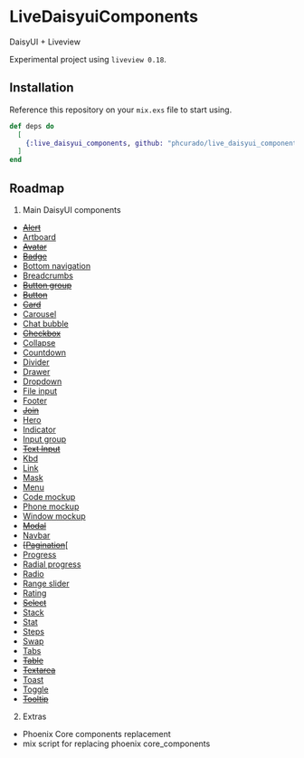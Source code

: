 # LiveDaisyuiComponents

DaisyUI + Liveview

Experimental project using `liveview 0.18`.

## Installation

Reference this repository on your `mix.exs` file to start using.

```elixir
def deps do
  [
    {:live_daisyui_components, github: "phcurado/live_daisyui_components"}
  ]
end
```

## Roadmap

1. Main DaisyUI components
  - ~~[Alert](https://daisyui.com/components/alert)~~
  - [Artboard](https://daisyui.com/components/artboard)
  - ~~[Avatar](https://daisyui.com/components/avatar)~~
  - ~~[Badge](https://daisyui.com/components/badge)~~
  - [Bottom navigation](https://daisyui.com/components/botton-navigation)
  - [Breadcrumbs](https://daisyui.com/components/breadcrumbs)
  - ~~[Button group](https://daisyui.com/components/button-group)~~
  - ~~[Button](https://daisyui.com/components/button)~~
  - ~~[Card](https://daisyui.com/components/card)~~
  - [Carousel](https://daisyui.com/components/carousel)
  - [Chat bubble](https://daisyui.com/components/chat)
  - ~~[Checkbox](https://daisyui.com/components/checkbox)~~
  - [Collapse](https://daisyui.com/components/collapse)
  - [Countdown](https://daisyui.com/components/countdown)
  - [Divider](https://daisyui.com/components/divider)
  - [Drawer](https://daisyui.com/components/drawer)
  - [Dropdown](https://daisyui.com/components/dropdown)
  - [File input](https://daisyui.com/components/file-input)
  - [Footer](https://daisyui.com/components/footer)
  - ~~[Join](https://daisyui.com/components/join)~~
  - [Hero](https://daisyui.com/components/hero)
  - [Indicator](https://daisyui.com/components/indicator)
  - [Input group](https://daisyui.com/components/input-group)
  - ~~[Text Input](https://daisyui.com/components/input)~~
  - [Kbd](https://daisyui.com/components/kbd)
  - [Link](https://daisyui.com/components/link)
  - [Mask](https://daisyui.com/components/mask)
  - [Menu](https://daisyui.com/components/menu)
  - [Code mockup](https://daisyui.com/components/mockup-code)
  - [Phone mockup](https://daisyui.com/components/mockup-phone)
  - [Window mockup](https://daisyui.com/components/mockup-window)
  - ~~[Modal](https://daisyui.com/components/modal)~~
  - [Navbar](https://daisyui.com/components/navbar)
  - ~~[[Pagination](https://daisyui.com/components/pagination)~~[
  - [Progress](https://daisyui.com/components/progress)
  - [Radial progress](https://daisyui.com/components/radial-progress)
  - [Radio](https://daisyui.com/components/radio)
  - [Range slider](https://daisyui.com/components/range)
  - [Rating](https://daisyui.com/components/rating)
  - ~~[Select](https://daisyui.com/components/select)~~
  - [Stack](https://daisyui.com/components/stack)
  - [Stat](https://daisyui.com/components/stat)
  - [Steps](https://daisyui.com/components/steps)
  - [Swap](https://daisyui.com/components/swap)
  - [Tabs](https://daisyui.com/components/tab)
  - ~~[Table](https://daisyui.com/components/table)~~
  - ~~[Textarea](https://daisyui.com/components/textarea)~~
  - [Toast](https://daisyui.com/components/toast)
  - [Toggle](https://daisyui.com/components/toggle)
  - ~~[Tooltip](https://daisyui.com/components/tooltip)~~

2. Extras
  - Phoenix Core components replacement
  - mix script for replacing phoenix core_components

